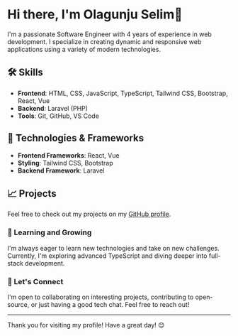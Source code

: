 # Hi there, I'm Olagunju Selim👋

I'm a passionate Software Engineer with 4 years of experience in web development. I specialize in creating dynamic and responsive web applications using a variety of modern technologies.

## 🛠 Skills
- **Frontend**: HTML, CSS, JavaScript, TypeScript, Tailwind CSS, Bootstrap, React, Vue
- **Backend**: Laravel (PHP)
- **Tools**: Git, GitHub, VS Code

## 🔧 Technologies & Frameworks
- **Frontend Frameworks**: React, Vue
- **Styling**: Tailwind CSS, Bootstrap
- **Backend Framework**: Laravel

## 📈 Projects
Feel free to check out my projects on my [GitHub profile](https://github.com/seliwanoff).



### 🌱 Learning and Growing
I'm always eager to learn new technologies and take on new challenges. Currently, I'm exploring advanced TypeScript and diving deeper into full-stack development.

### 💬 Let's Connect
I'm open to collaborating on interesting projects, contributing to open-source, or just having a good tech chat. Feel free to reach out!

---

Thank you for visiting my profile! Have a great day! 😊
